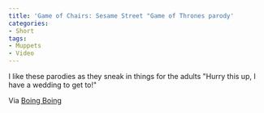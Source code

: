 ```yaml
---
title: 'Game of Chairs: Sesame Street "Game of Thrones parody'
categories:
- Short
tags:
- Muppets
- Video
---
```


I like these parodies as they sneak in things for the adults "Hurry this up, I have a wedding to get to!" 
 
Via 
[Boing Boing](http://boingboing.net/2015/04/06/game-of-chairs-sesame-street.html)
